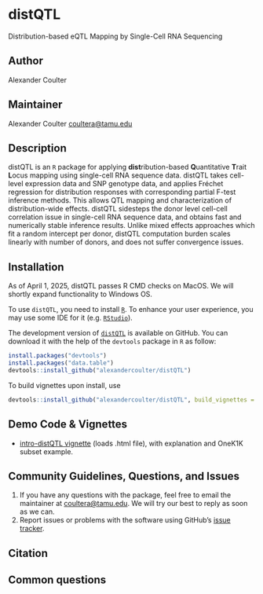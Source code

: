 # distQTL
Distribution-based eQTL Mapping by Single-Cell RNA Sequencing


## Author
Alexander Coulter


## Maintainer
Alexander Coulter <coultera@tamu.edu>


## Description
distQTL is an `R` package for applying **dist**ribution-based **Q**uantitative
**T**rait **L**ocus mapping using single-cell RNA sequence data.  distQTL takes
cell-level expression data and SNP genotype data, and applies Fréchet regression
for distribution responses with corresponding partial F-test inference methods. 
This allows QTL mapping and characterization of distribution-wide effects.
distQTL sidesteps the donor level cell-cell correlation issue in single-cell RNA
sequence data, and obtains fast and numerically stable inference results. 
Unlike mixed effects approaches which fit a random intercept per donor, distQTL
computation burden scales linearly with number of donors, and does not suffer
convergence issues.


## Installation

As of April 1, 2025, distQTL passes R CMD checks on MacOS.  We will shortly
expand functionality to Windows OS.

To use `distQTL`, you need to install [`R`](https://cran.r-project.org/). To
enhance your user experience, you may use some IDE for it
(e.g. [`RStudio`](https://www.rstudio.com/)).

The development version of
[`distQTL`](https://github.com/alexandercoulter/distQTL) is available on GitHub.
You can download it with the help of the `devtools` package in `R` as follow:

```r
install.packages("devtools")
install.packages("data.table")
devtools::install_github("alexandercoulter/distQTL")
```

To build vignettes upon install, use
```r
devtools::install_github("alexandercoulter/distQTL", build_vignettes = TRUE)
```


## Demo Code & Vignettes
* [intro-distQTL vignette](https://alexandercoulter.github.io/distQTL/intro-distQTL.html) (loads .html file), with explanation and OneK1K subset example.

## Community Guidelines, Questions, and Issues

1.  If you have any questions with the package, feel free to email the maintainer at coultera@tamu.edu. We will try our best to reply as soon as we can.
2.  Report issues or problems with the software using GitHub’s [issue tracker](https://github.com/alexandercoulter/distQTL/issues).


## Citation


## Common questions
